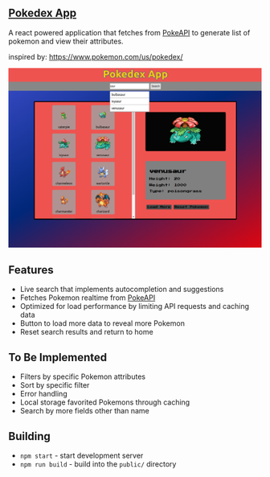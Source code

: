 ## [Pokedex App](https://hn-algolia-clone.herokuapp.com/)

A react powered application that fetches from [PokeAPI](https://pokeapi.co/) to generate list of pokemon and view their attributes. 

inspired by: https://www.pokemon.com/us/pokedex/

![Screenshot](./public/pokedex-app.png)

## Features
* Live search that implements autocompletion and suggestions
* Fetches Pokemon realtime from [PokeAPI](https://pokeapi.co/)
* Optimized for load performance by limiting API requests and caching data
* Button to load more data to reveal more Pokemon
* Reset search results and return to home

## To Be Implemented
* Filters by specific Pokemon attributes
* Sort by specific filter
* Error handling
* Local storage favorited Pokemons through caching
* Search by more fields other than name

## Building

* `npm start` - start development server
* `npm run build` - build into the `public/` directory


